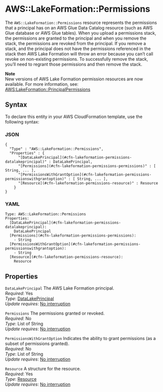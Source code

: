 # AWS::LakeFormation::Permissions<a name="aws-resource-lakeformation-permissions"></a>

The `AWS::LakeFormation::Permissions` resource represents the permissions that a principal has on an AWS Glue Data Catalog resource \(such as AWS Glue database or AWS Glue tables\)\. When you upload a permissions stack, the permissions are granted to the principal and when you remove the stack, the permissions are revoked from the principal\. If you remove a stack, and the principal does not have the permissions referenced in the stack then AWS Lake Formation will throw an error because you can’t call revoke on non\-existing permissions\. To successfully remove the stack, you’ll need to regrant those permissions and then remove the stack\.

**Note**  
New versions of AWS Lake Formation permission resources are now available\. For more information, see: [AWS:LakeFormation::PrincipalPermissions](https://docs.aws.amazon.com/AWSCloudFormation/latest/UserGuide/aws-resource-lakeformation-principalpermissions.html)

## Syntax<a name="aws-resource-lakeformation-permissions-syntax"></a>

To declare this entity in your AWS CloudFormation template, use the following syntax:

### JSON<a name="aws-resource-lakeformation-permissions-syntax.json"></a>

```
{
  "Type" : "AWS::LakeFormation::Permissions",
  "Properties" : {
      "[DataLakePrincipal](#cfn-lakeformation-permissions-datalakeprincipal)" : DataLakePrincipal,
      "[Permissions](#cfn-lakeformation-permissions-permissions)" : [ String, ... ],
      "[PermissionsWithGrantOption](#cfn-lakeformation-permissions-permissionswithgrantoption)" : [ String, ... ],
      "[Resource](#cfn-lakeformation-permissions-resource)" : Resource
    }
}
```

### YAML<a name="aws-resource-lakeformation-permissions-syntax.yaml"></a>

```
Type: AWS::LakeFormation::Permissions
Properties:
  [DataLakePrincipal](#cfn-lakeformation-permissions-datalakeprincipal):
    DataLakePrincipal
  [Permissions](#cfn-lakeformation-permissions-permissions):
    - String
  [PermissionsWithGrantOption](#cfn-lakeformation-permissions-permissionswithgrantoption):
    - String
  [Resource](#cfn-lakeformation-permissions-resource):
    Resource
```

## Properties<a name="aws-resource-lakeformation-permissions-properties"></a>

`DataLakePrincipal` <a name="cfn-lakeformation-permissions-datalakeprincipal"></a>
The AWS Lake Formation principal\.  
_Required_: Yes  
_Type_: [DataLakePrincipal](aws-properties-lakeformation-permissions-datalakeprincipal.md)  
_Update requires_: [No interruption](https://docs.aws.amazon.com/AWSCloudFormation/latest/UserGuide/using-cfn-updating-stacks-update-behaviors.html#update-no-interrupt)

`Permissions` <a name="cfn-lakeformation-permissions-permissions"></a>
The permissions granted or revoked\.  
_Required_: No  
_Type_: List of String  
_Update requires_: [No interruption](https://docs.aws.amazon.com/AWSCloudFormation/latest/UserGuide/using-cfn-updating-stacks-update-behaviors.html#update-no-interrupt)

`PermissionsWithGrantOption` <a name="cfn-lakeformation-permissions-permissionswithgrantoption"></a>
Indicates the ability to grant permissions \(as a subset of permissions granted\)\.  
_Required_: No  
_Type_: List of String  
_Update requires_: [No interruption](https://docs.aws.amazon.com/AWSCloudFormation/latest/UserGuide/using-cfn-updating-stacks-update-behaviors.html#update-no-interrupt)

`Resource` <a name="cfn-lakeformation-permissions-resource"></a>
A structure for the resource\.  
_Required_: Yes  
_Type_: [Resource](aws-properties-lakeformation-permissions-resource.md)  
_Update requires_: [No interruption](https://docs.aws.amazon.com/AWSCloudFormation/latest/UserGuide/using-cfn-updating-stacks-update-behaviors.html#update-no-interrupt)
